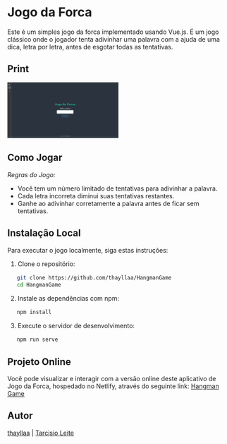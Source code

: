# Jogo da Forca
Este é um simples jogo da forca implementado usando Vue.js. É um jogo clássico onde o jogador tenta adivinhar uma palavra com a ajuda de uma dica, letra por letra, antes de esgotar todas as tentativas.

## Print
<img src="https://github.com/thayllaa/HangmanGame/blob/master/src/assets/Jogo-da-Forca.png" width="50%" alt="Imagem Jogo da Forca">

## Como Jogar
*Regras do Jogo:*
   - Você tem um número limitado de tentativas para adivinhar a palavra.
   - Cada letra incorreta diminui suas tentativas restantes.
   - Ganhe ao adivinhar corretamente a palavra antes de ficar sem tentativas.

## Instalação Local
Para executar o jogo localmente, siga estas instruções:
1. Clone o repositório:
```bash
   git clone https://github.com/thayllaa/HangmanGame
   cd HangmanGame
``` 
2. Instale as dependências com npm:
```bash
   npm install
```
3. Execute o servidor de desenvolvimento:
```bash
   npm run serve
```

## Projeto Online
Você pode visualizar e interagir com a versão online deste aplicativo de Jogo da Forca, hospedado no Netlify, através do seguinte link:
[Hangman Game](https://thehangmangameweb.netlify.app/)

## Autor
[thayllaa](https://www.linkedin.com/in/thaylla-de-santana-bispo-dos-santos-894b42236/) | 
[Tarcisio Leite](https://www.linkedin.com/in/tarcisio-leite/)
